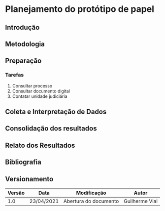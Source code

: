 # Planejamento do protótipo de papel

## Introdução

## Metodologia

## Preparação

### Tarefas
1. Consultar processo
2. Consultar documento digital
3. Contatar unidade judiciária

## Coleta e Interpretação de Dados

## Consolidação dos resultados

## Relato dos Resultados

## Bibliografia


## Versionamento

|Versão|Data|Modificação|Autor|
|--|--|--|--|
| 1.0 | 23/04/2021 | Abertura do documento | Guilherme Vial |
